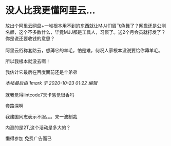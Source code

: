 # 没人比我更懂阿里云...


放出个阿里云网盘+一堆根本用不到的东西就让MJJ们眉飞色舞了？网盘还是公测名额，这个不多数什么，毕竟MJJ都是工具人，习惯了。送2个月会员就打发了？你是说还要收钱的意思？<br />
<br />
阿里云俗称套路云，想薅它的羊毛，怕是难，何况人家根本没说要给你薅羊毛。

所以我根本就没去啊！

我估计它最后在百度面前还是个弟弟<img src="static/image/smiley/default/lol.gif" smilieid="12" border="0" alt="" />

<i class="pstatus"> 本帖最后由 1mark 于 2020-10-23 01:22 编辑 </i><br />
<br />
就我觉得lintcode7天卡感觉很香吗<img src="static/image/smiley/yct/003.gif" smilieid="50" border="0" alt="" /><img id="aimg_p1Jys" onclick="zoom(this, this.src, 0, 0, 0)" class="zoom" src="https://cdn.jsdelivr.net/gh/hishis/forum-master/public/images/patch.gif" onmouseover="img_onmouseoverfunc(this)" onload="thumbImg(this)" border="0" alt="" />

套路深啊

我建国同志表示不服。。。来一波制裁

内测的是2T,这个活动是多大的？

懒得参加 免费广告而已
